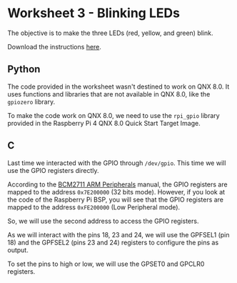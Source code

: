 # Worksheet 3 - Blinking LEDs

The objective is to make the three LEDs (red, yellow, and green) blink.

Download the instructions [here](https://github.com/CamJam-EduKit/EduKit1/raw/master/CamJam%20EduKit%201%20-%20GPIO%20Zero/CamJam%20EduKit%201%20%20-%20Worksheet%203%20(GPIO%20Zero)%20-%20Blinking%20LEDs.pdf).

## Python

The code provided in the worksheet wasn't destined to work on QNX 8.0. It uses functions and libraries that are not available in QNX 8.0, like the ```gpiozero``` library.

To make the code work on QNX 8.0, we need to use the ```rpi_gpio``` library provided in the Raspberry Pi 4 QNX 8.0 Quick Start Target Image.

## C

Last time we interacted with the GPIO through ```/dev/gpio```. This time we will use the GPIO registers directly.

According to the [BCM2711 ARM Peripherals](https://www.raspberrypi.org/documentation/hardware/raspberrypi/bcm2711/rpi_DATA_2711_1p0.pdf) manual, the GPIO registers are mapped to the address ```0x7E200000``` (32 bits mode). However, if you look at the code of the Raspberry Pi BSP, you will see that the GPIO registers are mapped to the address ```0xFE200000``` (Low Peripheral mode).

So, we will use the second address to access the GPIO registers.

As we will interact with the pins 18, 23 and 24, we will use the GPFSEL1 (pin 18) and the GPFSEL2 (pins 23 and 24) registers to configure the pins as output.

To set the pins to high or low, we will use the GPSET0 and GPCLR0 registers.